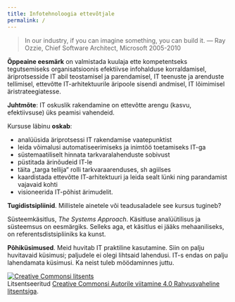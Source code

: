 ```yaml
---
title: Infotehnoloogia ettevõtjale
permalink: /
---
```


> In our industry, if you can imagine something, you can build it. — Ray Ozzie, Chief Software Architect, Microsoft 2005-2010

__Õppeaine eesmärk__ on valmistada kuulaja ette kompetentseks tegutsemiseks organisatsioonis efektiivse infohalduse korraldamisel, äriprotsesside IT abil teostamisel ja parendamisel, IT teenuste ja arenduste tellimisel, ettevõtte IT-arhitektuurile äripoole sisendi andmisel, IT lõimimisel äristrateegiatesse.

__Juhtmõte__: IT oskuslik rakendamine on ettevõtte arengu (kasvu, efektiivsuse) üks peamisi vahendeid.

Kursuse läbinu __oskab__:

-  analüüsida äriprotsessi IT rakendamise vaatepunktist 
-  leida võimalusi automatiseerimiseks ja inimtöö toetamiseks IT-ga
-  süstemaatiliselt hinnata tarkvaralahenduste sobivust
-  püstitada ärinõudeid IT-le
-  täita „targa tellija“ rolli tarkvaraarenduses, sh agiilses
-  kaardistada ettevõtte IT-arhitektuuri ja leida sealt lünki ning parandamist vajavaid kohti
-  visioneerida IT-põhist ärimudelit. 

__Tugidistsipliinid__. Millistele ainetele või teadusaladele see kursus tugineb?

Süsteemkäsitlus, _The Systems Approach_. Käsitluse analüütilisus ja süsteemsus on eesmärgiks. Selleks aga, et käsitlus ei jääks mehaaniliseks, on referentsdistsipliiniks ka kunst.

__Põhiküsimused__. Meid huvitab IT praktiline kasutamine. Siin on palju huvitavaid küsimusi; paljudele ei olegi lihtsaid lahendusi. IT-s endas on palju lahendamata küsimusi. Ka neist tuleb möödaminnes juttu.

<!-- OK, kõik see ei ole lihtne. Praktika teeb meistriks. Kuid algus on tehtud.
{: .s} --> 

<a rel="license" href="http://creativecommons.org/licenses/by/4.0/"><img alt="Creative Commonsi litsents" style="border-width:0" src="https://i.creativecommons.org/l/by/4.0/88x31.png" /></a><br />Litsentseeritud <a rel="license" href="http://creativecommons.org/licenses/by/4.0/">Creative Commonsi Autorile viitamine 4.0 Rahvusvaheline litsentsiga</a>.